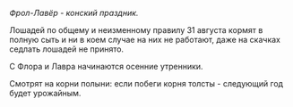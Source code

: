 _Фрол-Лавёр - конский праздник._

Лошадей по общему и неизменному правилу 31 августа кормят в полную сыть и ни в коем случае на них не работают, даже на скачках седлать лошадей не принято.

С Флора и Лавра начинаются осенние утренники.

Смотрят на корни полыни: если побеги корня толсты - следующий год будет урожайным. 